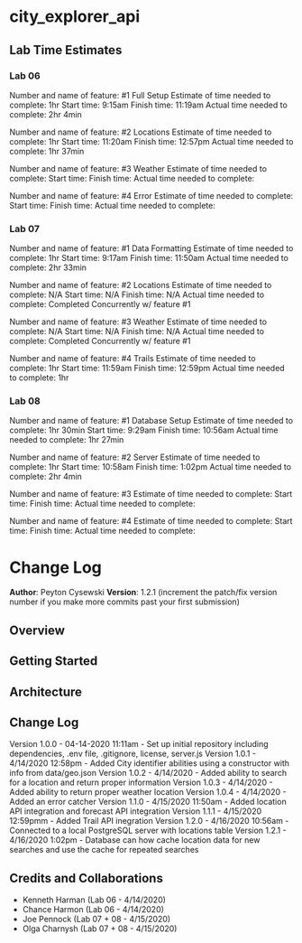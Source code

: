 # city_explorer_api

## Lab Time Estimates

### Lab 06

Number and name of feature: #1 Full Setup
Estimate of time needed to complete: 1hr
Start time: 9:15am
Finish time: 11:19am
Actual time needed to complete: 2hr 4min

Number and name of feature: #2 Locations
Estimate of time needed to complete: 1hr
Start time: 11:20am
Finish time: 12:57pm
Actual time needed to complete: 1hr 37min

Number and name of feature: #3 Weather
Estimate of time needed to complete: 
Start time: 
Finish time: 
Actual time needed to complete: 

Number and name of feature: #4 Error
Estimate of time needed to complete: 
Start time: 
Finish time: 
Actual time needed to complete: 

### Lab 07

Number and name of feature: #1 Data Formatting
Estimate of time needed to complete: 1hr
Start time: 9:17am
Finish time: 11:50am
Actual time needed to complete: 2hr 33min

Number and name of feature: #2 Locations
Estimate of time needed to complete: N/A
Start time: N/A
Finish time: N/A
Actual time needed to complete: Completed Concurrently w/ feature #1

Number and name of feature: #3 Weather
Estimate of time needed to complete: N/A
Start time: N/A
Finish time: N/A
Actual time needed to complete: Completed Concurrently w/ feature #1

Number and name of feature: #4 Trails
Estimate of time needed to complete: 1hr
Start time: 11:59am
Finish time: 12:59pm
Actual time needed to complete: 1hr

### Lab 08

Number and name of feature: #1 Database Setup
Estimate of time needed to complete: 1hr 30min
Start time: 9:29am
Finish time: 10:56am
Actual time needed to complete: 1hr 27min

Number and name of feature: #2 Server
Estimate of time needed to complete: 1hr
Start time: 10:58am
Finish time: 1:02pm
Actual time needed to complete: 2hr 4min

Number and name of feature: #3 
Estimate of time needed to complete: 
Start time: 
Finish time: 
Actual time needed to complete: 

Number and name of feature: #4 
Estimate of time needed to complete: 
Start time: 
Finish time: 
Actual time needed to complete: 

# Change Log

**Author**: Peyton Cysewski
**Version**: 1.2.1 (increment the patch/fix version number if you make more commits past your first submission)

## Overview
<!-- Provide a high level overview of what this application is and why you are building it, beyond the fact that it's an assignment for this class. (i.e. What's your problem domain?) -->

## Getting Started
<!-- What are the steps that a user must take in order to build this app on their own machine and get it running? -->

## Architecture
<!-- Provide a detailed description of the application design. What technologies (languages, libraries, etc) you're using, and any other relevant design information. -->

## Change Log

Version 1.0.0 - 04-14-2020 11:11am - Set up initial repository including dependencies, .env file, .gitignore, license, server.js
Version 1.0.1 - 4/14/2020 12:58pm - Added City identifier abilities using a constructor with info from data/geo.json
Version 1.0.2 - 4/14/2020 - Added ability to search for a location and return proper information
Version 1.0.3 - 4/14/2020 - Added ability to return proper weather location
Version 1.0.4 - 4/14/2020 - Added an error catcher
Version 1.1.0 - 4/15/2020 11:50am - Added location API integration and forecast API integration
Version 1.1.1 - 4/15/2020 12:59pmm - Added Trail API inegration
Version 1.2.0 - 4/16/2020 10:56am - Connected to a local PostgreSQL server with locations table
Version 1.2.1 - 4/16/2020 1:02pm - Database can how cache location data for new searches and use the cache for repeated searches

## Credits and Collaborations

- Kenneth Harman (Lab 06 - 4/14/2020)
- Chance Harmon (Lab 06 - 4/14/2020)
- Joe Pennock (Lab 07 + 08 - 4/15/2020)
- Olga Charnysh (Lab 07 + 08 - 4/15/2020)